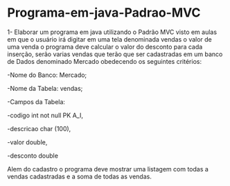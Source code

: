 # Programa-em-java-Padrao-MVC

1- Elaborar um programa em java utilizando o Padrão MVC visto em aulas em que o usuário irá digitar em uma tela denominada vendas o valor de uma venda o programa deve calcular o valor do desconto para cada inserção, serão varias vendas que terão que ser cadastradas em um banco de Dados denominado Mercado obedecendo os seguintes critérios:

-Nome do Banco: Mercado;

-Nome da Tabela: vendas;

-Campos da Tabela:

-codigo int not null PK A_I,

-descricao char (100),

-valor double,

-desconto double

Alem do cadastro o programa deve mostrar uma listagem com todas a vendas cadastradas e a
soma de todas as vendas.
